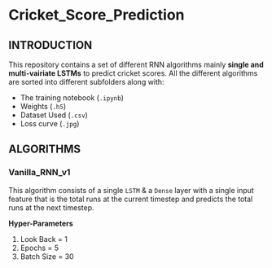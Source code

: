 # Cricket_Score_Prediction

## INTRODUCTION
This repository contains a set of different RNN algorithms mainly **single and multi-vairiate LSTMs** to predict cricket scores. All the different algorithms are sorted into different subfolders along with:
- The training notebook (`.ipynb`)
- Weights (`.h5`)
- Dataset Used (`.csv`)
- Loss curve (`.jpg`)

## ALGORITHMS
### Vanilla_RNN_v1
This algorithm consists of a single `LSTM` & a `Dense` layer with a single input feature that is the total runs at the current timestep and predicts the total runs at the next timestep.  

**Hyper-Parameters**
1. Look Back = 1
2. Epochs = 5
3. Batch Size = 30
